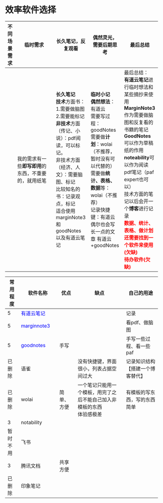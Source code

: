 # 效率软件选择

| 不同场景需求 | <div style="width: 83pt">临时需求</div>                     | 长久笔记，反复观看                                                                                                                                                           | 偶然灵光，需要后期思考                                                                                                                                                                                                                                                               | 最后总结                                                                                                                                                                                                                                                      |
|-------|--------------------------|---------------------------------------------------------------------------------------------------------------------------------------------------------------------|---------------------------------------------------------------------------------------------------------------------------------------------------------------------------------------------------------------------------------------------------------------------------|-----------------------------------------------------------------------------------------------------------------------------------------------------------------------------------------------------------------------------------------------------------|
|       | 我的需求有一些**即写即用**的东西，不重要的，就用纸笔 | **长久笔记**</br>  **技术**方面书：</br> 1.需要做脑图 </br> 2.需要能标记 </br>  **非技术**方面（传记、小说）：pdf阅读，可以标记。</br> 非技术方面（经济、人文）：需要脑图、标记 </br> 比较知名的书：记录观点，标记 </br> 适合使用 marginNote3和goodNotes以及有道云笔记 | **临时小记**</br> **偶然想法**：有道云</br>需要写过程：goodNotes</br> 需要做**计划**：wolai（不推荐，暂时没有可以代替的）</br>需要做**统计、表格、数据**等： wolai（不推荐）</br>记录快捷键：有道云 </br> 偶尔也会写长一点的文章  有道云+goodNotes | 最后总结： </br> **有道云笔记**进行临时想法和某些摘抄来使用 </br> **MarginNote3**作为需要做脑图和反复看的书籍的笔记**GoodNotes**可以作为草稿纸的作用 </br> **noteability**可以作为阅读pdf笔记（paf expert也可以）</br> 技术方面的笔记以后会开一个**博客**进行记录 </br> <font color="red">**数据、统计、表格、做计划还需要找到一个软件来使用(欠缺) </br> 待办软件(欠缺)**</font> |


| 常用程度 | <div style="width: 83pt">软件名称</div>   | 优点                                                                                                                                                                                                                                                 | 缺点                                                                                                                                                                                                                                                                        | 自己的用途                                                                                                                                                                                                                                                                                                               |
|------|---------------------------------------|----------------------------------------------------------------------------------------------------------------------------------------------------------------------------------------------------------------------------------------------------|---------------------------------------------------------------------------------------------------------------------------------------------------------------------------------------------------------------------------------------------------------------------------| ------------------------------------------------------------------------------------------------------------------------------------------------------------------------------------------------------------------------------------------------------------------------------------------------------------------- |
| 5    | <font color="blue">有道云笔记</font>       |                                                                                                                                                                                                                                                     |                                                                                                                                                                                                                                                                           | 记录                                                                                                                                                                                                                                                                                                                  |
| 5    | <font color="blue">marginnote3</font> |                                                                                                                                                                                                                                                    |                                                                                                                                                                                                                                                                           | 看pdf、做脑图                                                                                                                                                                                                                                                                                                            |
| 5    | <font color="blue">goodnotes</font>   | 手写                                                                                                                                                                                                                                                 |                                                                                                                                                                                                                                                                           | 手写一些过程、看一些paf                                                                                                                                                                                                                                                                                                       |
| 已删除  | 语雀                                    |                                                                                                                                                                                                                                                    | 没有快捷键，界面很小，列表占据空间过大                                                                                                                                                                                                                                                       | 记录知识结构【搭建一个博客替代】                                                                                                                                                                                                                                                                                                    |
| 已删除  | wolai                                 | 简单、方便                                                                                                                                                                                                                                              | 一个笔记只能用一个模板，用完了之后不能自己加入非模板的东西 </br> 体验感极差                                                                                                                                                                                                                                 | 有模板的写东西，写的东西简单                                                                                                                                                                                                                                                                                                      |
| 3    | notability                            |                                                                                                                                                                                                                                                    |                                                                                                                                                                                                                                                                           |                                                                                                                                                                                                                                                                                                                     |
| 暂时不用 | 飞书                                    |                                                                                                                                                                                                                                                    |                                                                                                                                                                                                                                                                           |                                                                                                                                                                                                                                                                                                                     |
| 3    | 腾讯文档                                  | 共享方便                                                                                                                                                                                                                                               |                                                                                                                                                                                                                                                                           |                                                                                                                                                                                                                                                                                                                     |
| 已删除  | 印象笔记                                  |                                                                                                                                                                                                                                                    |                                                                                                                                                                                                                                                                           |                                                                                                                                                                                                                                                                                                                     |



